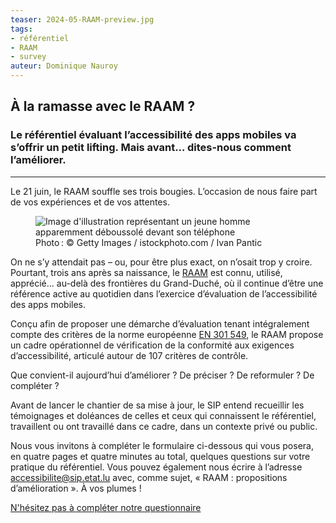 ```yaml
---
teaser: 2024-05-RAAM-preview.jpg
tags:
- référentiel
- RAAM
- survey
auteur: Dominique Nauroy
---
```


<h2>À la ramasse avec le RAAM ?</h2>
<h3>Le référentiel évaluant l’accessibilité des apps mobiles va s’offrir un petit lifting. Mais avant... dites-nous comment l’améliorer.</h3>
<hr>
<div class="intro">
    <p>Le 21 juin, le RAAM souffle ses trois bougies. L’occasion de nous faire part de vos expériences et de vos attentes.</p>
</div>
<figure role="group" aria-label="Photo : Getty Images / istockphoto.com / Ivan Pantic" class="pic">
    <img src="../../../../content/fr/news/img/2024-05-RAAM.jpg" alt="Image d'illustration représentant un jeune homme apparemment déboussolé devant son téléphone">
    <figcaption>Photo&#8239;: © Getty Images / istockphoto.com / Ivan Pantic</figcaption>
</figure>
<p>On ne s’y attendait pas – ou, pour être plus exact, on n’osait trop y croire. Pourtant, trois ans après sa naissance, le <a href="../raam1/index.html">RAAM</a> est connu, utilisé, apprécié... au-delà des frontières du Grand-Duché, où il continue d’être une référence active au quotidien dans l’exercice d’évaluation de l’accessibilité des apps mobiles.</p>

<p>Conçu afin de proposer une démarche d’évaluation tenant intégralement compte des critères de la norme européenne <a href="https://www.etsi.org/deliver/etsi_en/301500_301599/301549/03.02.01_60/en_301549v030201p.pdf">EN 301 549</a>, le RAAM propose un cadre opérationnel de vérification de la conformité aux exigences d’accessibilité, articulé autour de 107 critères de contrôle.</p>

<p>Que convient-il aujourd’hui d’améliorer ? De préciser ? De reformuler ? De compléter ?</p>

<p>Avant de lancer le chantier de sa mise à jour, le SIP entend recueillir les témoignages et doléances de celles et ceux qui connaissent le référentiel, travaillent ou ont travaillé dans ce cadre, dans un contexte privé ou public.</p>

<p>Nous vous invitons à compléter le formulaire ci-dessous qui vous posera, en quatre pages et quatre minutes au total, quelques questions sur votre pratique du référentiel. Vous pouvez également nous écrire à l’adresse <a href="mailto:accessibilite@sip.etat.lu">accessibilite@sip.etat.lu</a> avec, comme sujet, « RAAM : propositions d’amélioration ». À vos plumes !</p>

<div lang="fr" style="max-width: 650px; margin: auto">
    <script type="text/javascript" >document.write('<script src="http' + ( ("https:" == document.location.protocol) ? "s" : "") + '://survey.alchemer.eu/s3/90710274/f03874603b4e?__no_style=true&__output=embedjs&__ref=' + escape(document.location.href) + '" type="text/javascript" ></scr' + 'ipt>');</script><noscript><a href=http://survey.alchemer.eu/s3/90710274/f03874603b4e?__no_style=true&?jsfallback=true>N'hésitez pas à compléter notre questionnaire</a></noscript><style>.sg-survey{display:none; }</style>
</div>

<style>
    h1.sg-title {
        font: normal 600 1.5em var(--article_font), sans-serif;
        margin: auto !important;
    }

    h2.sg-page-title {
        font: normal 600 1.2em var(--article_font), sans-serif !important;
    }

    form.sg-survey-form, div.sg-error-message, div.sg-question-set, div.sg-errors, input.sg-button , input.sg-next-button, legend.sg-question-title, legend.sg-question-legend {
        font-family: var(--article_font), sans-serif !important;
    }

    div.sg-progress-bar-inner {
        background-color: #333 !important;
    }

    div.sg-progress-bar-background {
        background-color: #aaa !important;
    }
</style>
